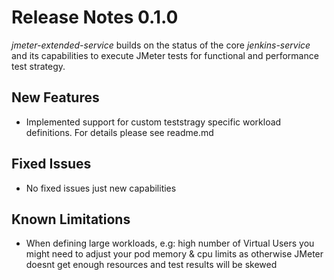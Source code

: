 # Release Notes 0.1.0

*jmeter-extended-service* builds on the status of the core *jenkins-service* and its capabilities to execute JMeter tests for functional and performance test strategy. 

## New Features

* Implemented support for custom teststragy specific workload definitions. For details please see readme.md

## Fixed Issues

* No fixed issues just new capabilities

## Known Limitations

* When defining large workloads, e.g: high number of Virtual Users you might need to adjust your pod memory & cpu limits as otherwise JMeter doesnt get enough resources and test results will be skewed
